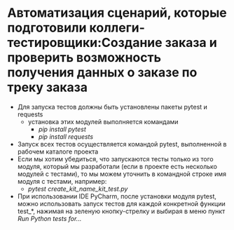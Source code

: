 ﻿# Автоматизация сценарий, которые подготовили коллеги-тестировщики:Создание заказа и проверить возможность получения данных о заказе по треку заказа
- Для запуска тестов должны быть установлены пакеты pytest и requests
  - установка этих модулей выполняется командами
    - _pip install pytest_
    - _pip install requests_
- Запуск всех тестов осуществляется командой pytest, выполненной в рабочем каталоге проекта
- Если мы хотим убедиться, что запускаются тесты только из того модуля, который мы разработали (если в проекте есть несколько модулей с тестами), то мы можем уточнить в командной строке имя модуля с тестами, например:
  - _pytest create_kit_name_kit_test.py_
- При использовании IDE PyCharm, после установки модуля pytest, можно использовать запуск тестов для каждой конкретной функции test_*, нажимая на зеленую кнопку-стрелку и выбирая в меню пункт _Run Python tests for..._
